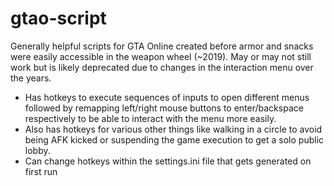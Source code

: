 # gtao-script
 Generally helpful scripts for GTA Online created before armor and snacks were easily accessible in the weapon wheel (~2019). May or may not still work but is likely deprecated due to changes in the interaction menu over the years.
 
 - Has hotkeys to execute sequences of inputs to open different menus followed by remapping left/right mouse buttons to enter/backspace respectively to be able to interact with the menu more easily.
 - Also has hotkeys for various other things like walking in a circle to avoid being AFK kicked or suspending the game execution to get a solo public lobby.
 - Can change hotkeys within the settings.ini file that gets generated on first run
